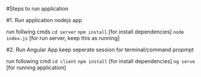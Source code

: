 #Steps to run application

#1. Run application nodejs app 

run follwing cmds
 `cd server`
 `npm install`  [for install dependencies]
 `node index.js` [for run server, keep this as running]  


 #2. Run Angular App
 keep seperate session for terminal/command propmpt

 run following cmd
 `cd client`
 `npm install`  [for install dependencies]
 `ng serve` [for running application]


